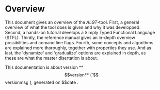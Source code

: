 
 Overview
==========

This document gives an overview of the _ALGT_-tool. 
First, a general overview of what the tool does is given and why it was developped. 
Second, a hands-on tutorial develops a Simply Typed Functional Language (STFL).
Thirdly, the reference manual gives an in-depth overview possibilities and comand line flags. 
Fourth, some concepts and algorithms are explained more thoroughly, together with properties they use.
And as last, the 'dynamize' and 'gradualize' options are explained in depth, as these are what the master disertation is about.

This documentation is about version **$$version** (`$$versionmsg`), generated on $$date .




